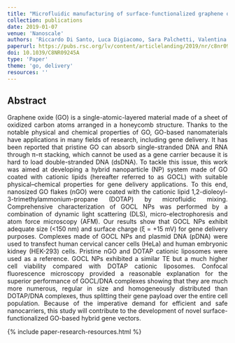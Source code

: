 ```yaml
---
title: "Microfluidic manufacturing of surface-functionalized graphene oxide nanoflakes for gene delivery"
collection: publications
date: 2019-01-07
venue: 'Nanoscale'
authors: 'Riccardo Di Santo, Luca Digiacomo, Sara Palchetti, Valentina Palmieri, Giordano Perini, Daniela Pozzi, Massimiliano Papi, Giulio Caracciolo'
paperurl: https://pubs.rsc.org/lv/content/articlelanding/2019/nr/c8nr09245a/unauth#!divAbstract
doi: 10.1039/C8NR09245A
type: 'Paper'
theme: 'go, delivery'
resources: ''
---
```


<h2> Abstract </h2>
<p align= "justify">
Graphene oxide (GO) is a single-atomic-layered material made of a sheet of oxidized carbon atoms arranged in a honeycomb structure. Thanks to the notable physical and chemical properties of GO, GO-based nanomaterials have applications in many fields of research, including gene delivery. It has been reported that pristine GO can absorb single-stranded DNA and RNA through π–π stacking, which cannot be used as a gene carrier because it is hard to load double-stranded DNA (dsDNA). To tackle this issue, this work was aimed at developing a hybrid nanoparticle (NP) system made of GO coated with cationic lipids (hereafter referred to as GOCL) with suitable physical–chemical properties for gene delivery applications. To this end, nanosized GO flakes (nGO) were coated with the cationic lipid 1,2-dioleoyl-3-trimethylammonium-propane (DOTAP) by microfluidic mixing. Comprehensive characterization of GOCL NPs was performed by a combination of dynamic light scattering (DLS), micro-electrophoresis and atom force microscopy (AFM). Our results show that GOCL NPs exhibit adequate size (<150 nm) and surface charge (ξ = +15 mV) for gene delivery purposes. Complexes made of GOCL NPs and plasmid DNA (pDNA) were used to transfect human cervical cancer cells (HeLa) and human embryonic kidney (HEK-293) cells. Pristine nGO and DOTAP cationic liposomes were used as a reference. GOCL NPs exhibited a similar TE but a much higher cell viability compared with DOTAP cationic liposomes. Confocal fluorescence microscopy provided a reasonable explanation for the superior performance of GOCL/DNA complexes showing that they are much more numerous, regular in size and homogeneously distributed than DOTAP/DNA complexes, thus splitting their gene payload over the entire cell population. Because of the imperative demand for efficient and safe nanocarriers, this study will contribute to the development of novel surface-functionalized GO-based hybrid gene vectors.

{% include paper-research-resources.html %}
